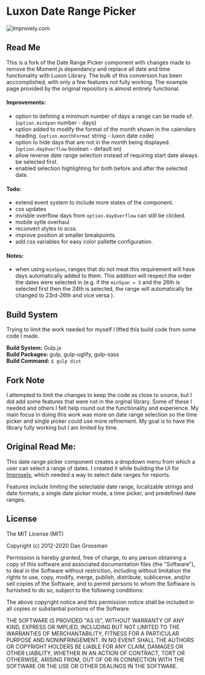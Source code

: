 # Luxon Date Range Picker

![Improvely.com](https://i.imgur.com/UTRlaar.png)

## Read Me
This is a fork of the Date Range Picker component with changes made to remove the Moment.js dependancy and replace all date and time functionality with Luxon Library. The bulk of this conversion has been acccomplished, with only a few features not fully working. The example page provided by the original repository is almost entirely functional.

#### Improvements:
- option to defining a minimum number of days a range can be made of. (`option.minSpan` number - days)
- option added to modify the format of the month shown in the calendars heading. (`option.monthFormat` string - luxon date code)
- option to hide days that are not in the month being displayed. (`option.dayOverflow` boolean - default on)
- allow reverse date range selection instead of requiring start date always be selected first. 
- enabled selection highlighting for both before and after the selected date.

#### Todo:
- extend event system to include more states of the component.
- css updates
- invisble overflow days from `option.dayOverflow` can still be clicked. 
- mobile sytle overhaul
- reconvert styles to scss. 
- improve position at smaller breakpoints.
- add css variables for easy color pallette configuration.

#### Notes:
- when using `minSpan`, ranges that do not meat this requirement will have days automatically added to them. This addition will respect the order the dates were selected in (e.g. if the `minSpan = 3` and the 26th is selected first then the 24th is selected, the range will automatically be changed to 23rd-26th and vice versa ).

## Build System
Trying to limit the work needed for myself I lifted this build code from some code I made.

__Build System:__ Gulp.js  
__Build Packages:__ gulp, gulp-uglify, gulp-sass  
__Build Command:__ `$ gulp dist`  

## Fork Note
I attempted to limit the changes to keep the code as close to source, but I did add some features that were not in the orginal library. Some of these I needed and others I felt help round out the functionality and experience. My main focus in doing this work was more on date range selection so the time picker and single picker could use more refinement. My goal is to have the library fully working but I am limited by time. 

## Original Read Me:
This date range picker component creates a dropdown menu from which a user can
select a range of dates. I created it while building the UI for [Improvely](http://www.improvely.com), 
which needed a way to select date ranges for reports.

Features include limiting the selectable date range, localizable strings and date formats,
a single date picker mode, a time picker, and predefined date ranges.

## License

The MIT License (MIT)

Copyright (c) 2012-2020 Dan Grossman

Permission is hereby granted, free of charge, to any person obtaining a copy
of this software and associated documentation files (the "Software"), to deal
in the Software without restriction, including without limitation the rights
to use, copy, modify, merge, publish, distribute, sublicense, and/or sell
copies of the Software, and to permit persons to whom the Software is
furnished to do so, subject to the following conditions:

The above copyright notice and this permission notice shall be included in
all copies or substantial portions of the Software.

THE SOFTWARE IS PROVIDED "AS IS", WITHOUT WARRANTY OF ANY KIND, EXPRESS OR
IMPLIED, INCLUDING BUT NOT LIMITED TO THE WARRANTIES OF MERCHANTABILITY,
FITNESS FOR A PARTICULAR PURPOSE AND NONINFRINGEMENT. IN NO EVENT SHALL THE
AUTHORS OR COPYRIGHT HOLDERS BE LIABLE FOR ANY CLAIM, DAMAGES OR OTHER
LIABILITY, WHETHER IN AN ACTION OF CONTRACT, TORT OR OTHERWISE, ARISING FROM,
OUT OF OR IN CONNECTION WITH THE SOFTWARE OR THE USE OR OTHER DEALINGS IN
THE SOFTWARE.
